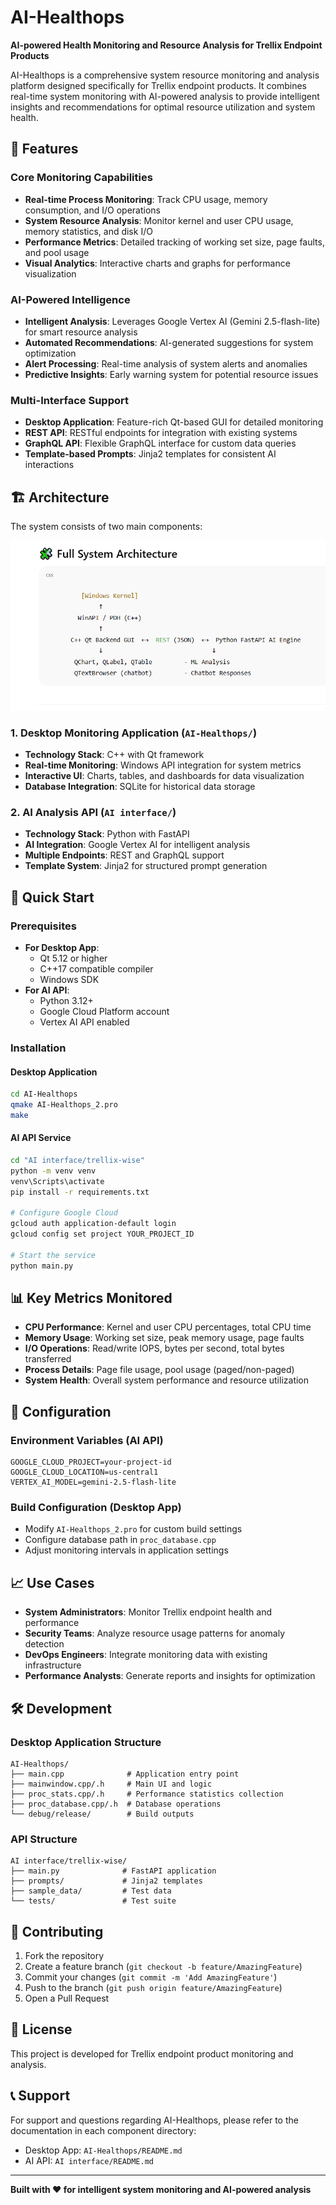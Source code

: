 # AI-Healthops

**AI-powered Health Monitoring and Resource Analysis for Trellix Endpoint Products**

AI-Healthops is a comprehensive system resource monitoring and analysis platform designed specifically for Trellix endpoint products. It combines real-time system monitoring with AI-powered analysis to provide intelligent insights and recommendations for optimal resource utilization and system health.

## 🌟 Features

### Core Monitoring Capabilities
- **Real-time Process Monitoring**: Track CPU usage, memory consumption, and I/O operations
- **System Resource Analysis**: Monitor kernel and user CPU usage, memory statistics, and disk I/O
- **Performance Metrics**: Detailed tracking of working set size, page faults, and pool usage
- **Visual Analytics**: Interactive charts and graphs for performance visualization

### AI-Powered Intelligence
- **Intelligent Analysis**: Leverages Google Vertex AI (Gemini 2.5-flash-lite) for smart resource analysis
- **Automated Recommendations**: AI-generated suggestions for system optimization
- **Alert Processing**: Real-time analysis of system alerts and anomalies
- **Predictive Insights**: Early warning system for potential resource issues

### Multi-Interface Support
- **Desktop Application**: Feature-rich Qt-based GUI for detailed monitoring
- **REST API**: RESTful endpoints for integration with existing systems
- **GraphQL API**: Flexible GraphQL interface for custom data queries
- **Template-based Prompts**: Jinja2 templates for consistent AI interactions

## 🏗️ Architecture

The system consists of two main components:

![Full System Architecture](DesignAndArchitecture/Full%20system%20Arch.PNG)

### 1. Desktop Monitoring Application (`AI-Healthops/`)
- **Technology Stack**: C++ with Qt framework
- **Real-time Monitoring**: Windows API integration for system metrics
- **Interactive UI**: Charts, tables, and dashboards for data visualization
- **Database Integration**: SQLite for historical data storage

### 2. AI Analysis API (`AI interface/`)
- **Technology Stack**: Python with FastAPI
- **AI Integration**: Google Vertex AI for intelligent analysis
- **Multiple Endpoints**: REST and GraphQL support
- **Template System**: Jinja2 for structured prompt generation

## 🚀 Quick Start

### Prerequisites
- **For Desktop App**: 
  - Qt 5.12 or higher
  - C++17 compatible compiler
  - Windows SDK
- **For AI API**:
  - Python 3.12+
  - Google Cloud Platform account
  - Vertex AI API enabled

### Installation

#### Desktop Application
```bash
cd AI-Healthops
qmake AI-Healthops_2.pro
make
```

#### AI API Service
```bash
cd "AI interface/trellix-wise"
python -m venv venv
venv\Scripts\activate
pip install -r requirements.txt

# Configure Google Cloud
gcloud auth application-default login
gcloud config set project YOUR_PROJECT_ID

# Start the service
python main.py
```

## 📊 Key Metrics Monitored

- **CPU Performance**: Kernel and user CPU percentages, total CPU time
- **Memory Usage**: Working set size, peak memory usage, page faults
- **I/O Operations**: Read/write IOPS, bytes per second, total bytes transferred
- **Process Details**: Page file usage, pool usage (paged/non-paged)
- **System Health**: Overall system performance and resource utilization

## 🔧 Configuration

### Environment Variables (AI API)
```env
GOOGLE_CLOUD_PROJECT=your-project-id
GOOGLE_CLOUD_LOCATION=us-central1
VERTEX_AI_MODEL=gemini-2.5-flash-lite
```

### Build Configuration (Desktop App)
- Modify `AI-Healthops_2.pro` for custom build settings
- Configure database path in `proc_database.cpp`
- Adjust monitoring intervals in application settings

## 📈 Use Cases

- **System Administrators**: Monitor Trellix endpoint health and performance
- **Security Teams**: Analyze resource usage patterns for anomaly detection
- **DevOps Engineers**: Integrate monitoring data with existing infrastructure
- **Performance Analysts**: Generate reports and insights for optimization

## 🛠️ Development

### Desktop Application Structure
```
AI-Healthops/
├── main.cpp              # Application entry point
├── mainwindow.cpp/.h     # Main UI and logic
├── proc_stats.cpp/.h     # Performance statistics collection
├── proc_database.cpp/.h  # Database operations
└── debug/release/        # Build outputs
```

### API Structure
```
AI interface/trellix-wise/
├── main.py              # FastAPI application
├── prompts/             # Jinja2 templates
├── sample_data/         # Test data
└── tests/               # Test suite
```

## 🤝 Contributing

1. Fork the repository
2. Create a feature branch (`git checkout -b feature/AmazingFeature`)
3. Commit your changes (`git commit -m 'Add AmazingFeature'`)
4. Push to the branch (`git push origin feature/AmazingFeature`)
5. Open a Pull Request

## 📄 License

This project is developed for Trellix endpoint product monitoring and analysis.

## 📞 Support

For support and questions regarding AI-Healthops, please refer to the documentation in each component directory:
- Desktop App: `AI-Healthops/README.md`
- AI API: `AI interface/README.md`

---

**Built with ❤️ for intelligent system monitoring and AI-powered analysis**
